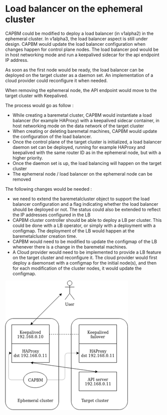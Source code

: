 # Load balancer on the ephemeral cluster

CAPBM could be modified to deploy a load balancer (in v1alpha2) in the ephemeral
cluster. In v1alpha3, the load balancer aspect is still under design. CAPBM
would update the load balancer configuration when changes happen for control
plane nodes. The load balancer pod would be in host networking mode and run a
keepalived sidecar for the api endpoint IP address.

As soon as the first node would be ready, the load balancer can be deployed on
the target cluster as a daemon set. An implementation of a cloud provider could
reconfigure it when needed.

When removing the ephemeral node, the API endpoint would move to the target
cluster with Keepalived.

The process would go as follow :

* While creating a baremetal cluster, CAPBM would instantiate a load balancer
  (for example HAProxy) with a keepalived sidecar container, in host networking
	mode on the data network of the target cluster
* When creating or deleting baremetal machines, CAPBM would update the
  configuration of the load balancer.
* Once the control plane of the target cluster is initialized, a load balancer
  daemon set can be deployed, running for example HAProxy and keepalived with
	the same router ID as in the ephemeral node, but with a higher priority.
* Once the daemon set is up, the load balancing will happen on the target
  cluster
* The ephemeral node / load balancer on the ephemeral node can be removed

The following changes would be needed :

* we need to extend the baremetalcluster object to support the load balancer
  configuration and a flag indicating whether the load balancer should be
	deployed or not. The status could also be extended to reflect the IP addresses
	configured in the LB
* CAPBM cluster controller should be able to deploy a LB per cluster. This could
  be done with a LB operator, or simply with a deployment with a configmap.
	The deployment of the LB would happen at the baremetalcluster creation time.
* CAPBM would need to be modified to update the configmap of the LB whenever
  there is a change in the baremetal machines.
* A Cloud provider would need to be implemented to provide a LB feature on the
  target cluster and reconfigure it. The cloud provider would first deploy a
	daemonset with a configmap for the initial node(s), and then for each
	modification of the cluster nodes, it would update the configmap.

![Ephemeral cluster based solution](LB-ephemeral.png)
